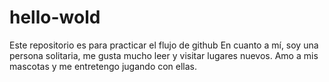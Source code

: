 # hello-wold
Este repositorio es para practicar el flujo de github
En cuanto a mí, soy una persona solitaria, me gusta mucho leer y visitar lugares nuevos. Amo a mis mascotas y me entretengo jugando con ellas. 
